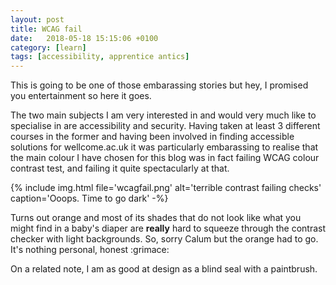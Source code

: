 ```yaml
---
layout: post
title: WCAG fail
date:   2018-05-18 15:15:06 +0100
category: [learn]
tags: [accessibility, apprentice antics]
---
```


This is going to be one of those embarassing stories but hey, I promised you entertainment so here it goes.

The two main subjects I am very interested in and would very much like to specialise in are accessibility and security. Having taken at least 3 different courses in the former and having been involved in finding accessible solutions for wellcome.ac.uk it was particularly embarassing to realise that the main colour I have chosen for this blog was in fact failing WCAG colour contrast test, and failing it quite spectacularly at that.

{% include img.html file='wcagfail.png' alt='terrible contrast failing checks'
caption='Ooops. Time to go dark' -%}

Turns out orange and most of its shades that do not look like what you might find in a baby's diaper are **really** hard to squeeze through the contrast checker with light backgrounds. So, sorry Calum but the orange had to go. It's nothing personal, honest :grimace:

On a related note, I am as good at design as a blind seal with a paintbrush.